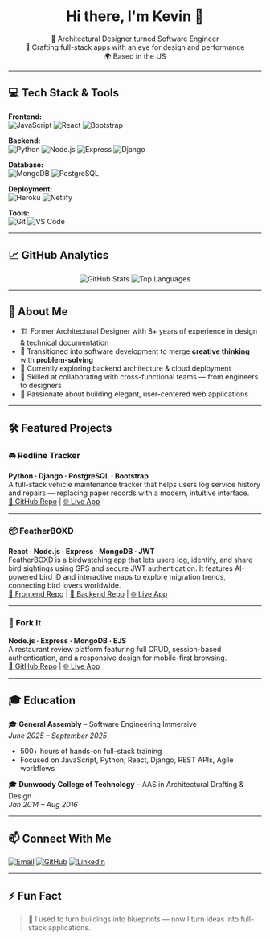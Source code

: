 <h1 align="center">Hi there, I'm Kevin 👋</h1>

<p align="center">
  🚀 Architectural Designer turned Software Engineer <br>
  🎨 Crafting full-stack apps with an eye for design and performance <br>
  🌍 Based in the US
</p>

---

## 💻 Tech Stack & Tools

**Frontend:**  
![JavaScript](https://img.shields.io/badge/-JavaScript-black?style=flat&logo=javascript)
![React](https://img.shields.io/badge/-React-black?style=flat&logo=react)
![Bootstrap](https://img.shields.io/badge/-Bootstrap-black?style=flat&logo=bootstrap)

**Backend:**  
![Python](https://img.shields.io/badge/-Python-black?style=flat&logo=python)
![Node.js](https://img.shields.io/badge/-Node.js-black?style=flat&logo=node.js)
![Express](https://img.shields.io/badge/-Express-black?style=flat&logo=express)
![Django](https://img.shields.io/badge/-Django-black?style=flat&logo=django)

**Database:**  
![MongoDB](https://img.shields.io/badge/-MongoDB-black?style=flat&logo=mongodb)
![PostgreSQL](https://img.shields.io/badge/-PostgreSQL-black?style=flat&logo=postgresql)

**Deployment:**  
![Heroku](https://img.shields.io/badge/-Heroku-black?style=flat&logo=heroku)
![Netlify](https://img.shields.io/badge/-Netlify-black?style=flat&logo=netlify)

**Tools:**  
![Git](https://img.shields.io/badge/-Git-black?style=flat&logo=git)
![VS Code](https://img.shields.io/badge/-VS%20Code-black?style=flat&logo=visualstudiocode)

---

## 📈 GitHub Analytics

<p align="center">
  <img src="https://github-readme-stats.vercel.app/api?username=xiokevc&show_icons=true&theme=radical" alt="GitHub Stats" />
  <img src="https://github-readme-stats.vercel.app/api/top-langs/?username=xiokevc&layout=compact&theme=radical" alt="Top Languages" />
</p>

---

## 🧠 About Me

- 🏗️ Former Architectural Designer with 8+ years of experience in design & technical documentation  
- 🔁 Transitioned into software development to merge **creative thinking** with **problem-solving**  
- 🌱 Currently exploring backend architecture & cloud deployment  
- 🤝 Skilled at collaborating with cross-functional teams — from engineers to designers  
- 🧩 Passionate about building elegant, user-centered web applications

---

## 🛠️ Featured Projects

### 🚘 Redline Tracker  
**Python · Django · PostgreSQL · Bootstrap**  
A full-stack vehicle maintenance tracker that helps users log service history and repairs — replacing paper records with a modern, intuitive interface.  
[🔗 GitHub Repo](https://github.com/xiokevc/redline-tracker) | [🌐 Live App](https://redline-tracker-8dde54ed8f81.herokuapp.com/)

---

### 📦 FeatherBOXD  
**React · Node.js · Express · MongoDB · JWT**  
FeatherBOXD is a birdwatching app that lets users log, identify, and share bird sightings using GPS and secure JWT authentication. It features AI-powered bird ID and interactive maps to explore migration trends, connecting bird lovers worldwide.  
[🔗 Frontend Repo](https://github.com/xiokevc/featherboxd-front-end) | [🔗 Backend Repo](https://github.com/xiokevc/featherboxd-backend) | [🌐 Live App](https://featherboxd.netlify.app/)

---

### 🍴 Fork It  
**Node.js · Express · MongoDB · EJS**  
A restaurant review platform featuring full CRUD, session-based authentication, and a responsive design for mobile-first browsing.  
[🔗 GitHub Repo](https://github.com/xiokevc/recipe-book-app) | [🌐 Live App](https://restaurant-rating-de6c8b0d53f5.herokuapp.com/)

---

## 🎓 Education

🎓 **General Assembly** – Software Engineering Immersive  
*June 2025 – September 2025*  
- 500+ hours of hands-on full-stack training  
- Focused on JavaScript, Python, React, Django, REST APIs, Agile workflows

🎓 **Dunwoody College of Technology** – AAS in Architectural Drafting & Design  
*Jan 2014 – Aug 2016*

---

## 📫 Connect With Me

[![Email](https://img.shields.io/badge/email-%23D14836.svg?style=for-the-badge&logo=gmail&logoColor=white)](mailto:xiokevc@gmail.com)
[![GitHub](https://img.shields.io/badge/GitHub-%23121011.svg?style=for-the-badge&logo=github&logoColor=white)](https://github.com/xiokevc)
[![LinkedIn](https://img.shields.io/badge/LinkedIn-%230077B5.svg?style=for-the-badge&logo=linkedin&logoColor=white)](https://www.linkedin.com/in/kevin-xiong-816826282/)

---

## ⚡ Fun Fact

> 🧠 I used to turn buildings into blueprints — now I turn ideas into full-stack applications.
